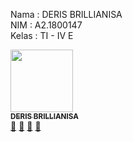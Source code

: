 Nama : DERIS BRILLIANISA <br>
NIM : A2.1800147 <br>
Kelas : TI - IV E <br>
</a>

<tr>
     <!-- Baris 2 Max 7 Akun -->
     <td align="center"><a href="#"><img src="https://avatars2.githubusercontent.com/u/63489862?s=400&u=8d037d1e458e650a11f2af01b7ca8de11ed2c4fe&v=4" width="100px;" alt=""/><br /><sub><b> DERIS BRILLIANISA </b></sub></a><br /><a href="#" title="https://github.com/
derisbr/PABWEB-E">🔗</a> <a href="#" title="Documentation">📖</a> <a href="#" title="Profile">👀</a> <a href="#" title="Talks">📢</a></td>
  </tr>
